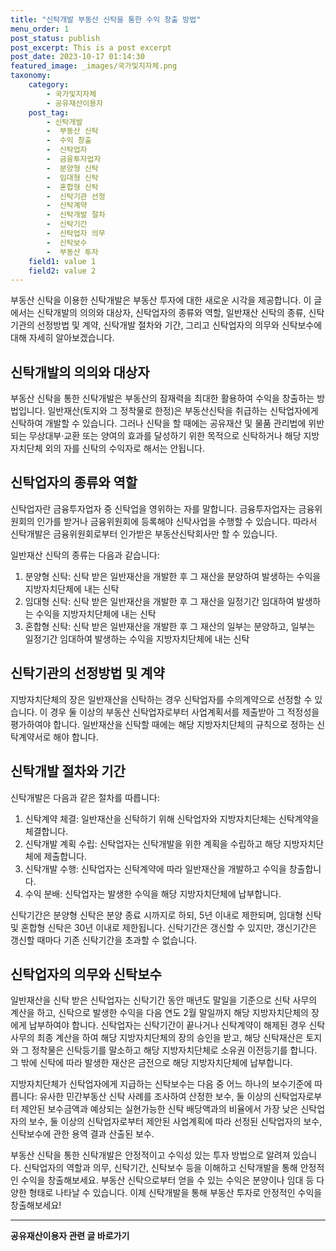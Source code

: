 ```yaml
---
title: "신탁개발 부동산 신탁을 통한 수익 창출 방법"
menu_order: 1
post_status: publish
post_excerpt: This is a post excerpt
post_date: 2023-10-17 01:14:30
featured_image: _images/국가및지자체.png
taxonomy:
    category:
        - 국가및지자체
        - 공유재산이용자
    post_tag:
        - 신탁개발
        -  부동산 신탁
        -  수익 창출
        -  신탁업자
        -  금융투자업자
        -  분양형 신탁
        -  임대형 신탁
        -  혼합형 신탁
        -  신탁기관 선정
        -  신탁계약
        -  신탁개발 절차
        -  신탁기간
        -  신탁업자 의무
        -  신탁보수
        -  부동산 투자
    field1: value 1
    field2: value 2
---
```



부동산 신탁을 이용한 신탁개발은 부동산 투자에 대한 새로운 시각을 제공합니다. 이 글에서는 신탁개발의 의의와 대상자, 신탁업자의 종류와 역할, 일반재산 신탁의 종류, 신탁기관의 선정방법 및 계약, 신탁개발 절차와 기간, 그리고 신탁업자의 의무와 신탁보수에 대해 자세히 알아보겠습니다.

## 신탁개발의 의의와 대상자

부동산 신탁을 통한 신탁개발은 부동산의 잠재력을 최대한 활용하여 수익을 창출하는 방법입니다. 일반재산(토지와 그 정착물로 한정)은 부동산신탁을 취급하는 신탁업자에게 신탁하여 개발할 수 있습니다. 그러나 신탁을 할 때에는 공유재산 및 물품 관리법에 위반되는 무상대부·교환 또는 양여의 효과를 달성하기 위한 목적으로 신탁하거나 해당 지방자치단체 외의 자를 신탁의 수익자로 해서는 안됩니다.

## 신탁업자의 종류와 역할

신탁업자란 금융투자업자 중 신탁업을 영위하는 자를 말합니다. 금융투자업자는 금융위원회의 인가를 받거나 금융위원회에 등록해야 신탁사업을 수행할 수 있습니다. 따라서 신탁개발은 금융위원회로부터 인가받은 부동산신탁회사만 할 수 있습니다.

일반재산 신탁의 종류는 다음과 같습니다:

1. 분양형 신탁: 신탁 받은 일반재산을 개발한 후 그 재산을 분양하여 발생하는 수익을 지방자치단체에 내는 신탁
2. 임대형 신탁: 신탁 받은 일반재산을 개발한 후 그 재산을 일정기간 임대하여 발생하는 수익을 지방자치단체에 내는 신탁
3. 혼합형 신탁: 신탁 받은 일반재산을 개발한 후 그 재산의 일부는 분양하고, 일부는 일정기간 임대하여 발생하는 수익을 지방자치단체에 내는 신탁

## 신탁기관의 선정방법 및 계약

지방자치단체의 장은 일반재산을 신탁하는 경우 신탁업자를 수의계약으로 선정할 수 있습니다. 이 경우 둘 이상의 부동산 신탁업자로부터 사업계획서를 제출받아 그 적정성을 평가하여야 합니다. 일반재산을 신탁할 때에는 해당 지방자치단체의 규칙으로 정하는 신탁계약서로 해야 합니다.

## 신탁개발 절차와 기간

신탁개발은 다음과 같은 절차를 따릅니다:

1. 신탁계약 체결: 일반재산을 신탁하기 위해 신탁업자와 지방자치단체는 신탁계약을 체결합니다.
2. 신탁개발 계획 수립: 신탁업자는 신탁개발을 위한 계획을 수립하고 해당 지방자치단체에 제출합니다.
3. 신탁개발 수행: 신탁업자는 신탁계약에 따라 일반재산을 개발하고 수익을 창출합니다.
4. 수익 분배: 신탁업자는 발생한 수익을 해당 지방자치단체에 납부합니다.

신탁기간은 분양형 신탁은 분양 종료 시까지로 하되, 5년 이내로 제한되며, 임대형 신탁 및 혼합형 신탁은 30년 이내로 제한됩니다. 신탁기간은 갱신할 수 있지만, 갱신기간은 갱신할 때마다 기존 신탁기간을 초과할 수 없습니다.

## 신탁업자의 의무와 신탁보수

일반재산을 신탁 받은 신탁업자는 신탁기간 동안 매년도 말일을 기준으로 신탁 사무의 계산을 하고, 신탁으로 발생한 수익을 다음 연도 2월 말일까지 해당 지방자치단체의 장에게 납부하여야 합니다. 신탁업자는 신탁기간이 끝나거나 신탁계약이 해제된 경우 신탁 사무의 최종 계산을 하여 해당 지방자치단체의 장의 승인을 받고, 해당 신탁재산은 토지와 그 정착물은 신탁등기를 말소하고 해당 지방자치단체로 소유권 이전등기를 합니다. 그 밖에 신탁에 따라 발생한 재산은 금전으로 해당 지방자치단체에 납부합니다.

지방자치단체가 신탁업자에게 지급하는 신탁보수는 다음 중 어느 하나의 보수기준에 따릅니다: 유사한 민간부동산 신탁 사례를 조사하여 산정한 보수, 둘 이상의 신탁업자로부터 제안된 보수금액과 예상되는 실현가능한 신탁 배당액과의 비율에서 가장 낮은 신탁업자의 보수, 둘 이상의 신탁업자로부터 제안된 사업계획에 따라 선정된 신탁업자의 보수, 신탁보수에 관한 용역 결과 산출된 보수.

부동산 신탁을 통한 신탁개발은 안정적이고 수익성 있는 투자 방법으로 알려져 있습니다. 신탁업자의 역할과 의무, 신탁기간, 신탁보수 등을 이해하고 신탁개발을 통해 안정적인 수익을 창출해보세요. 부동산 신탁으로부터 얻을 수 있는 수익은 분양이나 임대 등 다양한 형태로 나타날 수 있습니다. 이제 신탁개발을 통해 부동산 투자로 안정적인 수익을 창출해보세요!



<!-- wp:separator -->
<hr class="wp-block-separator has-alpha-channel-opacity"/>
<!-- /wp:separator -->

<!-- wp:group {"backgroundColor":"base","layout":{"type":"constrained"}} -->
<div class="wp-block-group has-base-background-color has-background"><!-- wp:paragraph {"align":"center","fontSize":"large"} -->
<p class="has-text-align-center has-large-font-size"><strong>공유재산이용자 관련 글 바로가기</strong></p>
<!-- /wp:paragraph -->


<!-- wp:latest-posts
{"categories":[{"id":1570,"count":19,"description":"","link":"https://uknowlaw.com/category/%ea%b3%b5%ec%9c%a0%ec%9e%ac%ec%82%b0%ec%9d%b4%ec%9a%a9%ec%9e%90/","name":"공유재산이용자","slug":"공유재산이용자","taxonomy":"category","parent":0,"meta":[],"_links":{"self":[{"href":"https://uknowlaw.com/wp-json/wp/v2/categories/1570"}],"collection":[{"href":"https://uknowlaw.com/wp-json/wp/v2/categories"}],"about":[{"href":"https://uknowlaw.com/wp-json/wp/v2/taxonomies/category"}],"wp:post_type":[{"href":"https://uknowlaw.com/wp-json/wp/v2/posts?categories=1570"}],"curies":[{"name":"wp","href":"https://api.w.org/{rel}","templated":true}]}}],"postsToShow":100,"excerptLength":28,"postLayout":"grid","columns":2,"featuredImageAlign":"left","featuredImageSizeSlug":"large","fontSize":"medium"} /--></div>
<!-- /wp:group -->
